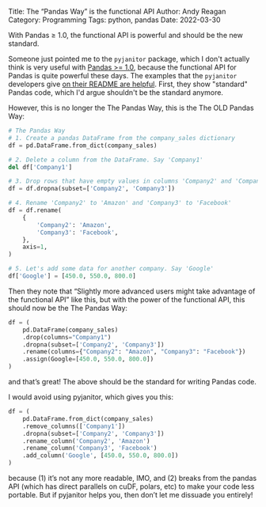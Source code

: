 Title: The “Pandas Way” is the functional API
Author: Andy Reagan
Category: Programming
Tags: python, pandas
Date: 2022-03-30

With Pandas ≥ 1.0, the functional API is powerful and should be the new standard.

Someone just pointed me to the `pyjanitor` package, which I don't actually think is very useful with [Pandas >= 1.0](https://pandas.pydata.org/pandas-docs/version/1.0.0/whatsnew/v1.0.0.html), because the functional API for Pandas is quite powerful these days. The examples that the `pyjanitor` developers give [on their README are helpful](https://github.com/pyjanitor-devs/pyjanitor). First, they show "standard" Pandas code, which I'd argue shouldn't be the standard anymore.

However, this is no longer the The Pandas Way, this is the The OLD Pandas Way:

```python
# The Pandas Way
# 1. Create a pandas DataFrame from the company_sales dictionary
df = pd.DataFrame.from_dict(company_sales)

# 2. Delete a column from the DataFrame. Say 'Company1'
del df['Company1']

# 3. Drop rows that have empty values in columns 'Company2' and 'Company3'
df = df.dropna(subset=['Company2', 'Company3'])

# 4. Rename 'Company2' to 'Amazon' and 'Company3' to 'Facebook'
df = df.rename(
    {
        'Company2': 'Amazon',
        'Company3': 'Facebook',
    },
    axis=1,
)

# 5. Let's add some data for another company. Say 'Google'
df['Google'] = [450.0, 550.0, 800.0]
```

Then they note that “Slightly more advanced users might take advantage of the functional API” like this, but with the power of the functional API, this should now be the The Pandas Way:

```python
df = (
    pd.DataFrame(company_sales)
    .drop(columns="Company1")
    .dropna(subset=['Company2', 'Company3'])
    .rename(columns={"Company2": "Amazon", "Company3": "Facebook"})
    .assign(Google=[450.0, 550.0, 800.0])
)
```

and that’s great! The above should be the standard for writing Pandas code.

I would avoid using pyjanitor, which gives you this:

```python
df = (
    pd.DataFrame.from_dict(company_sales)
    .remove_columns(['Company1'])
    .dropna(subset=['Company2', 'Company3'])
    .rename_column('Company2', 'Amazon')
    .rename_column('Company3', 'Facebook')
    .add_column('Google', [450.0, 550.0, 800.0])
)
```

because (1) it’s not any more readable, IMO, and (2) breaks from the pandas API (which has direct parallels on cuDF, polars, etc) to make your code less portable. But if pyjanitor helps you, then don’t let me dissuade you entirely!

